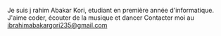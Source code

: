 Je suis j rahim Abakar Kori, etudiant en première année d'informatique. 
J'aime coder, écouter de la musique et dancer
Contacter moi au ibrahimabakargori235@gmail.com
